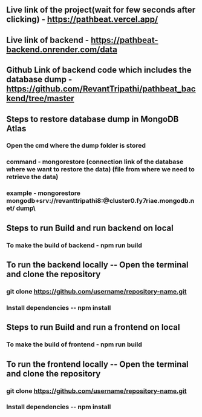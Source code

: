 ## Live link of the project(wait for few seconds after clicking) -  https://pathbeat.vercel.app/

## Live link of backend - https://pathbeat-backend.onrender.com/data

## Github Link of backend code which includes the database dump - https://github.com/RevantTripathi/pathbeat_backend/tree/master


## Steps to restore database dump in MongoDB Atlas
### Open the cmd where the dump folder is stored 
### command - mongorestore (connection link of the database where we want to restore the data) (file from where we need to retrieve the data)
### example - mongorestore mongodb+srv://revanttripathi8:<password>@cluster0.fy7riae.mongodb.net/ dump\


## Steps to run Build and run backend on local 
### To make the build of backend - npm run build

## To run the backend locally  -- Open the terminal and clone the repository  
### git clone https://github.com/username/repository-name.git
### Install dependencies --  npm install 

## Steps to run Build and run a frontend on local 
### To make the build of frontend - npm run build

## To run the frontend locally  -- Open the terminal and clone the repository  
### git clone https://github.com/username/repository-name.git
### Install dependencies --  npm install 




